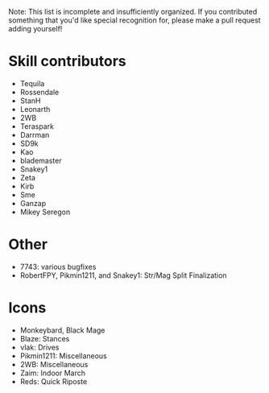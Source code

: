 Note: This list is incomplete and insufficiently organized. If you contributed
something that you'd like special recognition for, please make a pull request
adding yourself!

# Skill contributors

- Tequila
- Rossendale
- StanH
- Leonarth
- 2WB
- Teraspark
- Darrman
- SD9k
- Kao
- blademaster
- Snakey1
- Zeta
- Kirb
- Sme
- Ganzap
- Mikey Seregon

# Other

- 7743: various bugfixes
- RobertFPY, Pikmin1211, and Snakey1: Str/Mag Split Finalization

# Icons

- Monkeybard, Black Mage
- Blaze: Stances
- vlak: Drives
- Pikmin1211: Miscellaneous
- 2WB: Miscellaneous
- Zaim: Indoor March
- Reds: Quick Riposte

